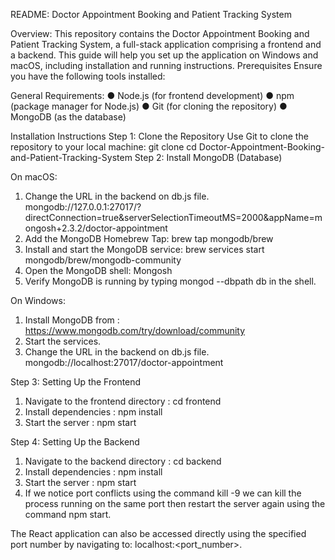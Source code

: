 README: Doctor Appointment Booking and Patient Tracking System

Overview:
This repository contains the Doctor Appointment Booking and Patient Tracking System, a full-stack application comprising a frontend and a backend. This guide will help you set up the application on Windows and macOS, including installation and running instructions.
Prerequisites
Ensure you have the following tools installed:

General Requirements:
●	Node.js (for frontend development)
●	npm (package manager for Node.js)
●	Git (for cloning the repository)
●	MongoDB (as the database)

Installation Instructions
Step 1: Clone the Repository
Use Git to clone the repository to your local machine:
git clone <repository-url> 
cd Doctor-Appointment-Booking-and-Patient-Tracking-System
Step 2: Install MongoDB (Database)

On macOS:
1.	Change the URL in the backend on db.js file.
mongodb://127.0.0.1:27017/?directConnection=true&serverSelectionTimeoutMS=2000&appName=mongosh+2.3.2/doctor-appointment
2.	Add the MongoDB Homebrew Tap:
brew tap mongodb/brew
3.	Install and start the MongoDB service:
brew services start mongodb/brew/mongodb-community
4.	Open the MongoDB shell:
Mongosh
5.	Verify MongoDB is running by typing mongod --dbpath db in the shell.

On Windows:
1.	Install MongoDB from : https://www.mongodb.com/try/download/community
2.	Start the services.
3.	Change the URL in the backend on db.js file.
mongodb://localhost:27017/doctor-appointment

Step 3: Setting Up the Frontend
1.	Navigate to the frontend directory : cd frontend
2.	Install dependencies : npm install
3.	Start the server : npm start

Step 4: Setting Up the Backend
1.	Navigate to the backend directory : cd backend
2.	Install dependencies : npm install
3.	Start the server : npm start
4.	If we notice port conflicts using the command kill -9 <PID> we can kill the process running on the same port then restart the server again using the command npm start.

The React application can also be accessed directly using the specified port number by navigating to: localhost:<port_number>.





